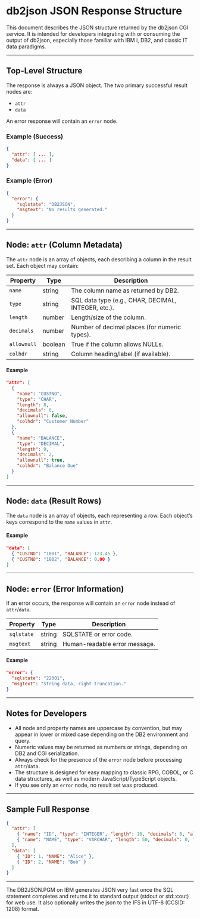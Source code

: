 # db2json JSON Response Structure


This document describes the JSON structure returned by the db2json CGI service. It is intended for developers integrating with or consuming the output of db2json, especially those familiar with IBM i, DB2, and classic IT data paradigms.

---

## Top-Level Structure

The response is always a JSON object. The two primary successful result nodes are:
- `attr`
- `data`

An error response will contain an `error` node.

### Example (Success)
```json
{
  "attr": [ ... ],
  "data": [ ... ]
}
```

### Example (Error)
```json
{
  "error": {
    "sqlstate": "DB2JSON",
    "msgtext": "No results generated."
  }
}
```

---


## Node: `attr` (Column Metadata)

The `attr` node is an array of objects, each describing a column in the result set. Each object may contain:

| Property   | Type    | Description |
|------------|---------|-------------|
| `name`     | string  | The column name as returned by DB2. |
| `type`     | string  | SQL data type (e.g., CHAR, DECIMAL, INTEGER, etc.). |
| `length`   | number  | Length/size of the column. |
| `decimals` | number  | Number of decimal places (for numeric types). |
| `allownull`| boolean | True if the column allows NULLs. |
| `colhdr`   | string  | Column heading/label (if available). |

#### Example
```json
"attr": [
  {
    "name": "CUSTNO",
    "type": "CHAR",
    "length": 8,
    "decimals": 0,
    "allownull": false,
    "colhdr": "Customer Number"
  },
  {
    "name": "BALANCE",
    "type": "DECIMAL",
    "length": 9,
    "decimals": 2,
    "allownull": true,
    "colhdr": "Balance Due"
  }
]
```

---


## Node: `data` (Result Rows)

The `data` node is an array of objects, each representing a row. Each object’s keys correspond to the `name` values in `attr`.

#### Example
```json
"data": [
  { "CUSTNO": "1001", "BALANCE": 123.45 },
  { "CUSTNO": "1002", "BALANCE": 0.00 }
]
```

---



## Node: `error` (Error Information)

If an error occurs, the response will contain an `error` node instead of `attr`/`data`.

| Property    | Type   | Description |
|-------------|--------|-------------|
| `sqlstate`  | string | SQLSTATE or error code. |
| `msgtext`   | string | Human-readable error message. |

#### Example
```json
"error": {
  "sqlstate": "22001",
  "msgtext": "String data, right truncation."
}
```

---


## Notes for Developers

- All node and property names are uppercase by convention, but may appear in lower or mixed case depending on the DB2 environment and query.
- Numeric values may be returned as numbers or strings, depending on DB2 and CGI serialization.
- Always check for the presence of the `error` node before processing `attr`/`data`.
- The structure is designed for easy mapping to classic RPG, COBOL, or C data structures, as well as modern JavaScript/TypeScript objects.
- If you see only an `error` node, no result set was produced.

---

## Sample Full Response
```json
{
  "attr": [
    { "name": "ID", "type": "INTEGER", "length": 10, "decimals": 0, "allownull": false, "colhdr": "ID" },
    { "name": "NAME", "type": "VARCHAR", "length": 50, "decimals": 0, "allownull": true, "colhdr": "Name" }
  ],
  "data": [
    { "ID": 1, "NAME": "Alice" },
    { "ID": 2, "NAME": "Bob" }
  ]
}
```

---

The DB2JSON.PGM on IBM generates JSON very fast once the SQL statement completes and returns it to standard output (stdout or std::cout) for web use. It also optionally writes the json to the IFS in UTF-8 (CCSID: 1208) format.